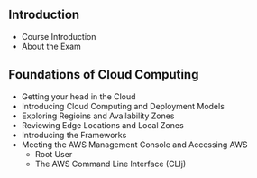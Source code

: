 ## Introduction
  - Course Introduction
  - About the Exam
## Foundations of Cloud Computing
  - Getting your head in the Cloud
  - Introducing Cloud Computing and Deployment Models
  - Exploring Regioins and Availability Zones
  - Reviewing Edge Locations and Local Zones
  - Introducing the Frameworks
  - Meeting the AWS Management Console and Accessing AWS
    - Root User
    - The AWS Command Line Interface (CLIj)